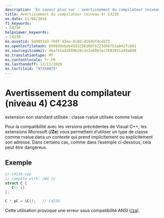 ```yaml
---
description: 'En savoir plus sur : avertissement du compilateur (niveau 4) C4238'
title: Avertissement du compilateur (niveau 4) C4238
ms.date: 11/04/2016
f1_keywords:
- C4238
helpviewer_keywords:
- C4238
ms.assetid: 5d4051d3-7b0f-43ea-8c8d-d194bfdceb71
ms.openlocfilehash: 8999d9ebeb4583256360f6223d4bf51a842fcb01
ms.sourcegitcommit: d6af41e42699628c3e2e6063ec7b03931a49a098
ms.translationtype: MT
ms.contentlocale: fr-FR
ms.lasthandoff: 12/11/2020
ms.locfileid: "97334875"
---
```

# <a name="compiler-warning-level-4-c4238"></a>Avertissement du compilateur (niveau 4) C4238

extension non standard utilisée : classe rvalue utilisée comme lvalue

Pour la compatibilité avec les versions précédentes de Visual C++, les extensions Microsoft (**/Ze**) vous permettent d’utiliser un type de classe comme rvalue dans un contexte qui prend implicitement ou explicitement son adresse. Dans certains cas, comme dans l’exemple ci-dessous, cela peut être dangereux.

## <a name="example"></a>Exemple

```cpp
// C4238.cpp
// compile with: /W4 /c
struct C {
   C() {}
};

C * pC = &C();   // C4238
```

Cette utilisation provoque une erreur sous compatibilité ANSI ([/za](../../build/reference/za-ze-disable-language-extensions.md)).
